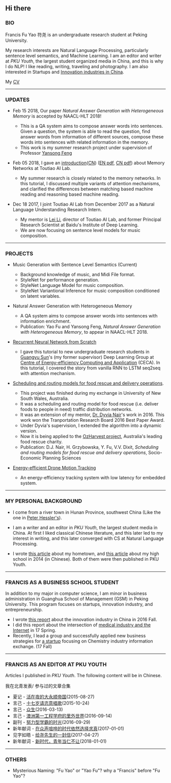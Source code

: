 ## Hi there

### BIO

Francis Fu Yao 符尧 is an undergraduate research student at Peking University. 

My research interests are Natural Language Processing, particularly sentence level semantics, and Machine Learning. I am an editor and writer at _PKU Youth_, the largest student organized media in China, and this is why I do NLP! I like reading, writing, traveling and photography. I am also interested in Startups and [Innovation industries in China](https://francix.github.io/images/the%20chinese%20innovation%20industry.pdf). 

My [CV](https://francix.github.io/images/CV_FrancisYao.pdf)

-----

### UPDATES

* Feb 15 2018, Our paper _Natural Answer Generation with Heterogeneous Memory_ is accepted by NAACL-HLT 2018!  

  * This is a QA system aims to compose answer words into sentences. Given a question, the system is able to read the question, find answer words from information of different sources, compose these words into sentences with related information in the memory.
  * This work is my summer research project under supervision of Professor [Yansong Feng](https://sites.google.com/site/ysfeng/home)

* Feb 05 2018, I gave an [introduction](https://francix.github.io/MemNN-Fuyao-EN.html)([CN](https://francix.github.io/MemNN-Fuyao-CN.html)) ([EN pdf](https://francix.github.io/MemNN-Fuyao-EN.pdf), [CN pdf](https://francix.github.io/MemNN-Fuyao-CN.pdf)) about Memory Networks at Toutiao AI Lab. 

  - My summer research is closely related to the memory networks. In this tutorial, I discussed multiple variants of attention mechanisms, and clarified the differences between matching based machine reading and reasoning based machine reading. 

* Dec 18 2017, I joint Toutiao AI Lab from December 2017 as a Natural Language Understanding Research Intern. 

  - My mentor is [Lei Li](http://www.cs.cmu.edu/~./leili/), director of Toutiao AI Lab, and former Principal Research Scientist at Baidu's Institute of Deep Learning. 
  - We are now focusing on sentence level models for music composition. 

-----

### PROJECTS

* Music Generation with Sentence Level Semantics (Current)

  * Background knowledge of music, and Midi File format. 
  * StyleNet for performance generation. 
  * StyleNet Language Model for music composition. 
  * StyleNet Variantional Inference for music composition conditioned on latent variables. 
  
* Natural Answer Generation with Heterogeneous Memory

  * A QA system aims to compose answer words into sentences with information enrichment. 
  * Publication: Yao Fu and Yansong Feng, _Natural Answer Generation with Heterogeneous Memory_, to appear in NAACL-HLT 2018. 

* [Recurrent Neural Network from Scratch](https://francix.github.io/images/RNNfromScratch_fuyao.pdf) 

  * I gave this tutorial to new undergraduate research students in [Guangyu Sun](http://ceca.pku.edu.cn/en/team.php?action=show&member_id=15)'s (my former supervisor) Deep Learning Group at [Centre of Energy-efficiency Computing and Application](http://ceca.pku.edu.cn/en/) (CECA). In this tutorial, I covered the story from vanilla RNN to LSTM seq2seq with attention mechanism.

* [Scheduling and routing models for food rescue and delivery operations](https://github.com/Francix/Multi-Vehicle-Multi-Peroid-Dynamic-Tabu-Search/tree/master).

  * This project was finished during my exchange in University of New South Wales, Australia. 
  * It was a scheduling and routing model for food rescue (i.e. deliver foods to people in need) traffic distribution networks. 
  * It was an extension of my mentor, [Dr. Dyvia Nair](http://www.rciti.unsw.edu.au/staff/divya-nair)'s work in 2016. This work won the Tranportation Research Board 2016 Best Paper Award. 
  * Under Dyvia's supervision, I extended the algorithm into a dynamic version. 
  * Now it is being applied to the [OzHarvest project](http://www.ozharvest.org/), Australia's leading food rescue charity. 
  * Publication: D.J. Nair, H. Grzybowska, Y. Fu, V.V. Dixit, _Scheduling and routing models for food rescue and delivery operations_, Socio-Economic Planning Sciences
  
* [Energy-efficient Drone Motion Tracking](https://github.com/Francix/Drone-Motion-Tracking)
  * An energy-efficiency tracking system with low latency for embedded system. 

-----

### MY PERSONAL BACKGROUND

* I come from a river town in Hunan Province, southwest China (Like the one in [Peter Hessler's](http://www.goodreads.com/book/show/94053.River_Town)). 

* I am a writer and an editor in _PKU Youth_, the largest student media in China. At first I liked classical Chinese literature, and this later led to my interest in writing, and this later converged with CS at Natural Language Processing. 

* I wrote [this article](https://mp.weixin.qq.com/s?__biz=MzA3NzAzMDEyNg==&mid=207701708&idx=1&sn=af6c76946c417c67ea0a9ec4ed609d6a&mpshare=1&scene=1&srcid=YTwnivIRJqtg1DPiWP6P&key=881e642d936f5123f1432c5de5c5145a775b510776e49537be0aa1d0f9f76e8bbb23f9c219c34fe26a6e8895f21200a8d99784a729d201c5697972d8ca661f0b5460377ce517f4a06a49b04c5207130b&ascene=0&uin=MjgzMjI2NjM4NA%3D%3D&devicetype=iMac+MacBookPro12%2C1+OSX+OSX+10.12.2+build(16C67)&version=12020010&nettype=WIFI&fontScale=100&pass_ticket=bMBmDNNw3zN8TAJ1yHz%2BlOI6hp9o5REtvH5ebc0cGecpTeOr%2B%2FO4BL1eeO6E5B9R) about my hometown, and [this article](https://mp.weixin.qq.com/s?__biz=MzA3NzAzMDEyNg==&mid=400112806&idx=1&sn=dba54d1e2d155b907a509930876df54f&mpshare=1&scene=1&srcid=1025rTqEKRU5aEBp5DplADjl&key=0054166caf6e68314f6c001271b87424fc9ad91983859a3c7c3c156708b79fa754e8fbe38314284289d6cf1d4e4e51cc4c180764474fc8a406d56d63e7eb3a2d286a7abd57d645fcb92edfa452075d7e&ascene=0&uin=MjgzMjI2NjM4NA%3D%3D&devicetype=iMac+MacBookPro12%2C1+OSX+OSX+10.12.2+build(16C67)&version=12020610&nettype=WIFI&fontScale=100&pass_ticket=0mNA7TJZaFXmisouHj5Pyc6k5krPTRZlKwGfbDHtMMjACYvoA2Ete3ngwNtTfWv3) about my high school in 2014 (in Chinese). Both of them were then published in PKU Youth.

-----

### FRANCIS AS A BUSINESS SCHOOL STUDENT

In addition to my major in computer science, I am minor in business administration in Guanghua School of Management (GSM) in Peking University. This program focuses on startups, innovation industry, and entrepreneurship. 

* I wrote [this report](https://francix.github.io/images/the%20chinese%20innovation%20industry.pdf) about the innovation industry in China in 2016 Fall. 
* I did this report about the intersection of [medical industry and the Internet](https://francix.github.io/images/OnePic.pdf) in 17 Spring. 
* Recently, I lead a group and successfully applied new business strategies for [a startup](http://www.hg707.com) focusing on Chemistry industry information exchange. (17 Fall)

-----

### FRANCIS AS AN EDITOR AT PKU YOUTH

Articles I published in _PKU Youth_. The following content will be in Chinese.

我在北青发表/ 参与过的文章合集

* 夏记 - [活在夜的大永顺帝国](https://mp.weixin.qq.com/s/IW5RuYiBCiQtKkhFF8hD3g)(2015-08-27)
* 言己 - [十七岁请恣意唱歌](https://mp.weixin.qq.com/s/1A3LcW4Pqi1_EF8Unewm4Q)(2015-10-24)
* 言己 - [众生](https://mp.weixin.qq.com/s/FMwiFNrBrGUkxGchZZ-ICA)(2016-03-13)
* 言己 - [澳洲第一工程学府的里外世界](https://mp.weixin.qq.com/s/LK0NTs-Md1CnWS6yDaTY8w)(2016-09-14)
* 副刊 - [努力型学霸的时光](https://mp.weixin.qq.com/s/Ov-4998_ncQvlI5SPHFgPQ)(2016-09-29)
* 新年献词 - [在众声喧哗的时代依然选择求真](https://mp.weixin.qq.com/s/O0QQZXeMGcLWI6nZF5Wsjg)(2017-01-01)
* 见字如晤 - [给尧先生的一封信](https://mp.weixin.qq.com/s/l5w1ZnMGy_htRMvnF5UAaA)(2017-04-27)
* 新年献词 - [新时代，青年当仁不让](https://mp.weixin.qq.com/s/gYnEzTDIXPLE4poXtZOPsw)(2018-01-01)

----

### OTHERS

* Mysterious Naming: "Fu Yao" or "Yao Fu"? why a "Francis" before "Fu Yao"? 



